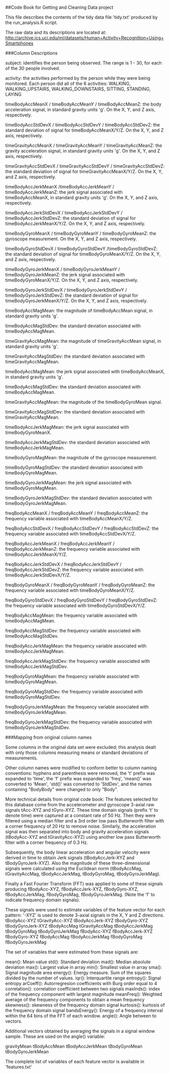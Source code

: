 ##Code Book for Getting and Cleaning Data project

This file describes the contents of the tidy data file 'tidy.txt' produced by the run_analysis.R script. 

The raw data and its descriptions are located at:
http://archive.ics.uci.edu/ml/datasets/Human+Activity+Recognition+Using+Smartphones

###Column Descriptions

subject: identifies the person being observed.  The range is 1 - 30, for each of the 30 people involved.

activity: the activities performed by the person while they were being monitored.  Each person did all of the 6 activities:
WALKING, WALKING_UPSTAIRS, WALKING_DOWNSTAIRS, SITTING, STANDING, LAYING

timeBodyAccMeanX / timeBodyAccMeanY / timeBodyAccMeanZ: 
the body acceleration signal, in standard gravity units 'g'.
On the X, Y, and Z axis, respectively. 

timeBodyAccStdDevX / timeBodyAccStdDevY / timeBodyAccStdDevZ: the standard deviation of signal for timeBodyAccMeanX/Y/Z.
On the X, Y, and Z axis, respectively. 

timeGravityAccMeanX / timeGravityAccMeanY / timeGravityAccMeanZ: the gravity acceleration signal, in standard gravity units 'g'.
On the X, Y, and Z axis, respectively. 

timeGravityAccStdDevX / timeGravityAccStdDevY / timeGravityAccStdDevZ:  the standard deviation of signal for 
timeGravityAccMeanX/Y/Z.
On the X, Y, and Z axis, respectively. 

timeBodyAccJerkMeanX /timeBodyAccJerkMeanY / timeBodyAccJerkMeanZ:  the jerk signal associated with timeBodyAccMeanX, in standard gravity units 'g'.
On the X, Y, and Z axis, respectively. 

timeBodyAccJerkStdDevX / timeBodyAccJerkStdDevY / timeBodyAccJerkStdDevZ: the standard deviation of signal for 
timeBodyAccJerkMeanX/Y/Z.
On the X, Y, and Z axis, respectively. 

timeBodyGyroMeanX / timeBodyGyroMeanY /  timeBodyGyroMeanZ: 
the gyroscope measurement.
On the X, Y, and Z axis, respectively. 

timeBodyGyroStdDevX / timeBodyGyroStdDevY /timeBodyGyroStdDevZ: the standard deviation of signal for timeBodyGyroMeanX/Y/Z.
On the X, Y, and Z axis, respectively. 

timeBodyGyroJerkMeanX / timeBodyGyroJerkMeanY / timeBodyGyroJerkMeanZ: the jerk signal associated with timeBodyGyroMeanX/Y/Z.
On the X, Y, and Z axis, respectively. 

timeBodyGyroJerkStdDevX / timeBodyGyroJerkStdDevY /  timeBodyGyroJerkStdDevZ:  the standard deviation of signal for timeBodyGyroJerkMeanX/Y/Z.
On the X, Y, and Z axis, respectively. 

timeBodyAccMagMean: the magnitude of timeBodyAccMean signal, in standard gravity units 'g'. 

timeBodyAccMagStdDev: the standard deviation associated with
timeBodyAccMagMean.

timeGravityAccMagMean: the magnitude of timeGravityAccMean signal, in standard gravity units 'g'.

timeGravityAccMagStdDev: the standard deviation associated with
timeGravityAccMagMean.

timeBodyAccMagMean: the jerk signal associated with timeBodyAccMeanX, in standard gravity units 'g'. 

timeBodyAccMagStdDev: the standard deviation associated with timeBodyAccMagMean.  

timeGravityAccMagMean: the magnitude of the timeBodyGyroMean signal. 

timeGravityAccMagStdDev: the standard deviation associated with
timeGravityAccMagMean.

timeBodyAccJerkMagMean: the jerk signal associated with timeBodyGyroMeanX. 

timeBodyAccJerkMagStdDev: the standard deviation associated with timeBodyAccJerkMagMean.   

timeBodyGyroMagMean: the magnitude of the gyroscope measurement.

timeBodyGyroMagStdDev: the standard deviation associated with timeBodyGyroMagMean.

timeBodyGyroJerkMagMean: the jerk signal associated with
timeBodyGyroMagMean.

timeBodyGyroJerkMagStdDev: the standard deviation associated with timeBodyGyroJerkMagMean.

freqBodyAccMeanX / freqBodyAccMeanY / freqBodyAccMeanZ: 
the frequency variable associated with timeBodyAccMeanX/Y/Z.

freqBodyAccStdDevX / freqBodyAccStdDevY / freqBodyAccStdDevZ:
the frequency variable associated with timeBodyAccStdDevX/Y/Z.

freqBodyAccJerkMeanX / freqBodyAccJerkMeanY / freqBodyAccJerkMeanZ: the frequency variable associated with 
timeBodyAccJerkMeanX/Y/Z.

freqBodyAccJerkStdDevX / freqBodyAccJerkStdDevY / freqBodyAccJerkStdDevZ: the frequency variable associated with 
timeBodyAccJerkStdDevX/Y/Z. 

freqBodyGyroMeanX / freqBodyGyroMeanY / freqBodyGyroMeanZ:
the frequency variable associated with timeBodyGyroMeanX/Y/Z. 

freqBodyGyroStdDevX / freqBodyGyroStdDevY / freqBodyGyroStdDevZ:
the frequency variable associated with timeBodyGyroStdDevX/Y/Z.

freqBodyAccMagMean:  the frequency variable associated with timeBodyAccMagMean. 

freqBodyAccMagStdDev: the frequency variable associated with timeBodyAccMagStdDev. 

freqBodyAccJerkMagMean: the frequency variable associated with timeBodyAccJerkMagMean. 

freqBodyAccJerkMagStdDev: the frequency variable associated with timeBodyAccJerkMagStdDev. 

freqBodyGyroMagMean: the frequency variable associated with timeBodyGyroMagMean. 

freqBodyGyroMagStdDev: the frequency variable associated with timeBodyGyroMagStdDev. 

freqBodyGyroJerkMagMean: the frequency variable associated with timeBodyGyroJerkMagMean. 

freqBodyGyroJerkMagStdDev: the frequency variable associated with timeBodyGyroJerkMagStdDev. 
  

###Mapping from original column names 

Some columns in the original data set were excluded; this analysis dealt with only those columns measuring means or standard deviations of measurements.

Other column names were modified to conform better to column naming conventions:
hyphens and parenthesis were removed, 
the 't' prefix was expanded to 'time',
the 'f' prefix was expanded to 'freq',
'mean()' was converted to 'Mean',
'std()' was converted to 'StdDev',
and the names containing "BodyBody" were changed to only "Body".  

More technical details from original code book:
<Copied from features_info.txt>
The features selected for this database come from the accelerometer and gyroscope 3-axial raw signals tAcc-XYZ and tGyro-XYZ. These time domain signals (prefix 't' to denote time) were captured at a constant rate of 50 Hz. Then they were filtered using a median filter and a 3rd order low pass Butterworth filter with a corner frequency of 20 Hz to remove noise. Similarly, the acceleration signal was then separated into body and gravity acceleration signals (tBodyAcc-XYZ and tGravityAcc-XYZ) using another low pass Butterworth filter with a corner frequency of 0.3 Hz.

Subsequently, the body linear acceleration and angular velocity were derived in time to obtain Jerk signals (tBodyAccJerk-XYZ and tBodyGyroJerk-XYZ). Also the magnitude of these three-dimensional signals were calculated using the Euclidean norm (tBodyAccMag, tGravityAccMag, tBodyAccJerkMag, tBodyGyroMag, tBodyGyroJerkMag).

Finally a Fast Fourier Transform (FFT) was applied to some of these signals producing fBodyAcc-XYZ, fBodyAccJerk-XYZ, fBodyGyro-XYZ, fBodyAccJerkMag, fBodyGyroMag, fBodyGyroJerkMag. (Note the 'f' to indicate frequency domain signals).

These signals were used to estimate variables of the feature vector for each pattern:
'-XYZ' is used to denote 3-axial signals in the X, Y and Z directions.
tBodyAcc-XYZ
tGravityAcc-XYZ
tBodyAccJerk-XYZ
tBodyGyro-XYZ
tBodyGyroJerk-XYZ
tBodyAccMag
tGravityAccMag
tBodyAccJerkMag
tBodyGyroMag
tBodyGyroJerkMag
fBodyAcc-XYZ
fBodyAccJerk-XYZ
fBodyGyro-XYZ
fBodyAccMag
fBodyAccJerkMag
fBodyGyroMag
fBodyGyroJerkMag

The set of variables that were estimated from these signals are: 

mean(): Mean value
std(): Standard deviation
mad(): Median absolute deviation 
max(): Largest value in array
min(): Smallest value in array
sma(): Signal magnitude area
energy(): Energy measure. Sum of the squares divided by the number of values. 
iqr(): Interquartile range 
entropy(): Signal entropy
arCoeff(): Autorregresion coefficients with Burg order equal to 4
correlation(): correlation coefficient between two signals
maxInds(): index of the frequency component with largest magnitude
meanFreq(): Weighted average of the frequency components to obtain a mean frequency
skewness(): skewness of the frequency domain signal 
kurtosis(): kurtosis of the frequency domain signal 
bandsEnergy(): Energy of a frequency interval within the 64 bins of the FFT of each window.
angle(): Angle between to vectors.

Additional vectors obtained by averaging the signals in a signal window sample. These are used on the angle() variable:

gravityMean
tBodyAccMean
tBodyAccJerkMean
tBodyGyroMean
tBodyGyroJerkMean

The complete list of variables of each feature vector is available in 'features.txt'
<end of copy>


